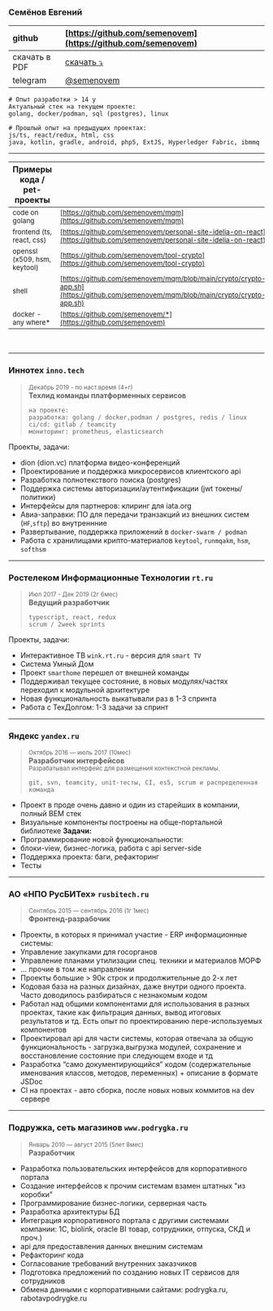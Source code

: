 ### Семёнов Евгений

| github        | [https://github.com/semenovem](https://github.com/semenovem)          |
|:--------------|:----------------------------------------------------------------------|
| скачать в PDF | [скачать ⤵️](https://github.com/semenovem/whoami/raw/main/detail.pdf) |
| telegram      | [@semenovem](https://t.me/semenovem)                                  |

```
# Опыт разработки > 14 y
Актуальный стек на текущем проекте:  
golang, docker/podman, sql (postgres), linux

# Прошлый опыт на предыдущих проектах:
js/ts, react/redux, html, css
java, kotlin, gradle, android, php5, ExtJS, Hyperledger Fabric, ibmmq
```
<hr />

| Примеры кода / pet-проекты        |                                                                                                                                    |
|-----------------------------------|:-----------------------------------------------------------------------------------------------------------------------------------|
| <sub>code on golang               | <sub>[https://github.com/semenovem/mqm](https://github.com/semenovem/mqm)                                                               |
| <sub>frontend (ts, react, css)    | <sub>[https://github.com/semenovem/personal-site-idelia-on-react](https://github.com/semenovem/personal-site-idelia-on-react)           |
| <sub>openssl (x509, hsm, keytool) | <sub>[https://github.com/semenovem/tool-crypto](https://github.com/semenovem/tool-crypto)                                               |           
| <sub>shell                        | <sub>[https://github.com/semenovem/mqm/blob/main/crypto/crypto-app.sh](https://github.com/semenovem/mqm/blob/main/crypto/crypto-app.sh) |
| <sub>docker - any where*          | <sub>[https://github.com/semenovem/*](https://github.com/semenovem)                                                                     |


<br/>
<hr />

### Иннотех `inno.tech`
> <sub>Декабрь 2019 - по наст.время (4+г)</sub>  
> **Техлид команды платформенных сервисов**
> ```
> на проекте:
> разработка: golang / docker,podman / postgres, redis / linux
> ci/cd: gitlab / teamcity
> мониторинг: prometheus, elasticsearch
> ```

Проекты, задачи:  
- dion (dion.vc) платформа видео-конференций
- Проектирование и поддержка микросервисов клиентского api
- Разработка полнотекствого поиска (postgres)
- Поддержка системы авторизации/аутентификации (jwt токены/политики)
- Интерфейсы для партнеров: клиринг для iata.org 
- Авиа-заправки: ПО для передачи транзакций из внешних систем (`HF`,`sftp`) во внутреннние
- Развертывание, поддержка приложений в `docker-swarm / podman`
- Работа с хранилищами крипто-материалов `keytool`, `runmqakm`, `hsm`, `softhsm`


<hr />

### Ростелеком Информационные Технологии `rt.ru`
> <sub>Июл 2017 - Дек 2019  (2г 6мес)</sub>  
> **Ведущий разработчик**  
> ```
> typescript, react, redux
> scrum / 2week sprints
> ```

Проекты, задачи:  
- Интерактивное ТВ `wink.rt.ru` - версия для `smart TV`
- Система Умный Дом
- Проект `smarthome` перешел от внешней команды
- Поддерживал текущее состояние, в новых модулях/частях переходил к модульной архитектуре
- Новая функциональность выкатывали раз в 1-3 спринта
- Работа с ТехДолгом: 1-3 задачи за спринт


<hr />

### Яндекс `yandex.ru`  
> <sub>Октябрь 2016 — июль 2017 (10мес)</sub>  
> **Разработчик интерфейсов**  
> <sub>Разрабатывал интерфейс для размещения контекстной рекламы.</sub>  
> ```
> git, svn, teamcity, unit-тесты, CI, es5, scrum и распределенная команда
> ```

- Проект в проде очень давно и один из старейших в компании, полный ВЕМ стек
- Визуальные компоненты построены на обще-портальной библиотеке
**Задачи:**
- Программирование новой функциональности:
- блоки-view, бизнес-логика, работа с api server-side
- Поддержка проекта: баги, рефакторинг
- Тесты


<hr />

### АО «НПО РусБИТех» `rusbitech.ru`
> <sub>Сентябрь 2015 — сентябрь 2016  (1г 1мес)</sub>  
> **Фронтенд-разрабочик**  

- Проекты, в которых я принимал участие - ERP информационные системы:
- Управление закупками для госорганов
- Управление планами утилизации спец. техники и материалов МОРФ
- … прочие в том же направлении
- Проекты большие > 90к строк и продолжительные до 2-х лет
- Кодовая база на разных дизайнах, даже внутри одного проекта. Часто доводилось разбираться с незнакомым кодом
- Работал над общими компонентами для использования в разных проектах, такие как фильтрация данных, вывод итоговых результатов и тд. Есть опыт по проектированию пере-используемых компонентов
- Проектировал api для части системы, которая отвечала за общую функциональность - загрузка,выгрузка модулей, сохранение и восстановление состояние при следующем входе и тд
- Разработка “само документирующийся” кодом (содержательные именования классов, методов, переменных) + описание в формате JSDoc
- CI на проектах - авто сборка, после новых новых коммитов на dev сервере


<hr />

### Подружка, сеть магазинов `www.podrygka.ru`   
> <sub>Январь 2010 — август 2015  (5лет 8мес)</sub>   
> **Разработчик**

- Разработка пользовательских интерфейсов для корпоративного портала
- Создание интерфейсов к прочим системам взамен штатных "из коробки"
- Программирование бизнес-логики, серверная часть
- Разработка архитектуры БД
- Интеграция корпоративного портала с другими системами компании: 1С, biolink, oracle BI товар, сотрудники, отпуска, СКД и проч.)
- api для предоставления данных внешним системам
- Рефакторинг кода
- Согласование требований внутренних заказчиков
- Подготовка предложений по созданию новых IT сервисов для сотрудников
- Обмена данными с корпоративными сайтами: podrygka.ru, rabotavpodrygke.ru
